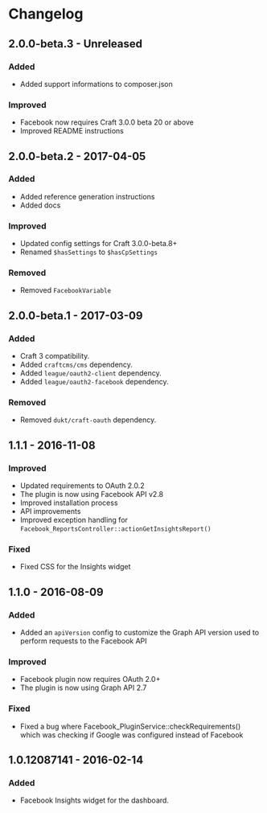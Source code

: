 Changelog
=========

## 2.0.0-beta.3 - Unreleased

### Added
- Added support informations to composer.json

### Improved
- Facebook now requires Craft 3.0.0 beta 20 or above
- Improved README instructions

## 2.0.0-beta.2 - 2017-04-05

### Added

- Added reference generation instructions
- Added docs

### Improved

- Updated config settings for Craft 3.0.0-beta.8+
- Renamed `$hasSettings` to `$hasCpSettings`

### Removed

- Removed `FacebookVariable`

## 2.0.0-beta.1 - 2017-03-09

### Added
- Craft 3 compatibility.
- Added `craftcms/cms` dependency.
- Added `league/oauth2-client` dependency.
- Added `league/oauth2-facebook` dependency.

### Removed
- Removed `dukt/craft-oauth` dependency.


## 1.1.1 - 2016-11-08

### Improved
-  Updated requirements to OAuth 2.0.2
-  The plugin is now using Facebook API v2.8
-  Improved installation process
-  API improvements
-  Improved exception handling for `Facebook_ReportsController::actionGetInsightsReport()`

### Fixed
-  Fixed CSS for the Insights widget


## 1.1.0 - 2016-08-09

### Added
-  Added an `apiVersion` config to customize the Graph API version used to perform requests to the Facebook API

### Improved
-  Facebook plugin now requires OAuth 2.0+
-  The plugin is now using Graph API 2.7

### Fixed
-  Fixed a bug where Facebook_PluginService::checkRequirements() which was checking if Google was configured instead of Facebook


## 1.0.12087141 - 2016-02-14

### Added
-  Facebook Insights widget for the dashboard.